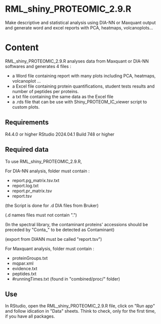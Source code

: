 # RML_shiny_PROTEOMIC_2.9.R
Make descriptive and statistical analysis using DIA-NN or Maxquant output and generate word and excel reports with PCA, heatmaps, volcanoplots...

# Content
RML_shiny_PROTEOMIC_2.9.R analyses data from Maxquant or DIA-NN softwares and generates 4 files :
- a Word file containing report with many plots including PCA, heatmaps, volcanoplot ...
- a Excel file containing protein quantifications, student tests results and number of peptides per proteins.
- a txt file containing the same data as the Excel file
- a .rds file that can be use with Shiny_PROTEOM_IC_viewer script to custom plots.

## Requirements
R4.4.0 or higher
RStudio 2024.04.1 Build 748 or higher

## Required data
To use RML_shiny_PROTEOMIC_2.9.R,

For DIA-NN analysis, folder must contain :
- report.pg_matrix.tsv.txt
- report.log.txt
- report.pr_matrix.tsv
- report.tsv

(the Script is done for .d DIA files from Bruker)

(.d names files must not contain ".")

(In the spectral library, the contaminant proteins' accessions should be preceded by "Conta_" to be detected as Contaminant)

(export from DIANN must be called "report.tsv")
	
For Maxquant analysis, folder must contain :
- proteinGroups.txt
- mqpar.xml
- evidence.txt
- peptides.txt
- #runningTimes.txt (found in "combined/proc/" folder)



## Use
In RStudio, open the RML_shiny_PROTEOMIC_2.9.R file, click on "Run app" and follow idication in "Data" sheets. Think to check, only for the first time, if you have all packages.

